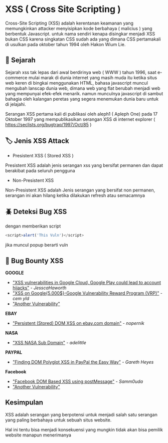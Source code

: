 
# XSS ( Cross Site Scripting )

Cross-Site Scripting (XSS) adalah kerentanan keamanan yang memungkinkan attacker
menyisipkan kode berbahaya ( malicius ) yang berbentuk Javascript.
untuk nama sendiri kenapa disingkar menjadi XSS bukan CSS karena singkatan CSS sudah ada
yang dimana CSS pertamakali di usulkan pada oktober tahun 1994 oleh Hakon Wium Lie.


## 📒 Sejarah

Sejarah xss tak lepas dari awal berdirinya web ( WWW ) tahun 1996, saat e-commerce mulai marak di dunia internet yang masih muda itu
ketika situs web keren di bingkai menggunakan HTML, bahasa javascript muncul mengubah lanscap dunia web, dimana web yang flat
berubah menjadi web yang mempunyai efek-efek menarik. namun munculnya javascript di sambut bahagia oleh kalangan peretas yang
segera menemukan dunia baru untuk di jelajahi.
 
Serangan XSS pertama kali di publikasi oleh aleph1 ( Apleph One) pada 17 Oktober 1997 yang mempublikasikan serangan XSS di internet explorer
( https://seclists.org/bugtraq/1997/Oct/85 )




## 🏷️ Jenis XSS Attack

- Presistent XSS ( Stored XSS )

Presistent XSS adalah jenis serangan xss yang bersifat permanen dan dapat berakibat pada seluruh pengguna

- Non-Presistent XSS

Non-Presistent XSS adalah Jenis serangan yang bersifat non permanen, serangan ini akan hilang ketika dilakukan refresh atau semacamnya


## 🪲 Deteksi Bug XSS

dengan memberikan script 

```Javascript
<script>alert('This Vuln')</script> 
```

jika muncul popup berarti vuln


## 🔗 Bug Bounty XSS 

**GOOGLE**
- ["XSS vulnerabilities in Google Cloud, Google Play could lead to account hijacks"](https://portswigger.net/daily-swig/xss-vulnerabilities-in-google-cloud-google-play-could-lead-to-account-hijacks) - *JesscaHaworth*
- ["XSS on Google{5.000$}-Google Vulnerability Reward Program (VRP)"](https://sites.google.com/site/bugbountybughunter/home/stored-xss-in-google-image-search) - *cem yld*
- ["Another Vulnerability"](https://github.com/xdavidhu/awesome-google-vrp-writeups)

**EBAY**
- ["Persistent (Stored) DOM XSS on ebay.com domain"](http://www.korznikov.com/2016/02/persistent-stored-dom-xss-on-ebaycom.html) - *nopernik*

**NASA**
- ["XSS NASA Sub Domain"](https://adelittle.medium.com/xss-nasa-sub-domain-308266dfd670) - *adelittle*

**PAYPAL**
- ["Finding DOM Polyglot XSS in PayPal the Easy Way"](https://portswigger.net/research/finding-dom-polyglot-xss-in-paypal-the-easy-way) - *Gareth Heyes*

**Facebook**
- ["Facebook DOM Based XSS using postMessage"](https://ysamm.com/?p=493) - *Samm0uda*
- ["Another Vulnerability"](https://github.com/jaiswalakshansh/Facebook-BugBounty-Writeups)


## Kesimpulan
XSS adalah serangan yang berpotensi untuk menjadi salah satu serangan yang paling berbahaya untuk sebuah situs website. 

Hal ini tentu bisa menjadi konsekuensi yang mungkin tidak akan bisa pemilik website manapun menerimanya
